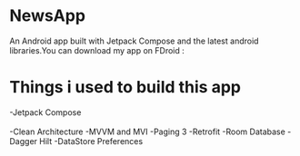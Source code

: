 # NewsApp
An Android app built with Jetpack Compose and the latest android libraries.You can download my app on FDroid : 

# Things i used to build this app

-Jetpack Compose<br></br>
-Clean Architecture
-MVVM and MVI
-Paging 3
-Retrofit
-Room Database
-Dagger Hilt
-DataStore Preferences










